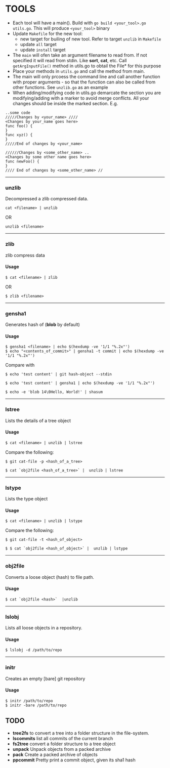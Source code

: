 # TOOLS
- Each tool will have a main(). Build with ```go build <your_tool>.go utils.go```. This will produce ```<your_tool>``` binary
- Update ```Makefile``` for the new tool:
  - new target for builing of new tool. Refer to target ```unzlib``` in ```Makefile```
  - update ```all``` target
  - update ```install``` target
- The ```main``` will ofen take an argument filename to read from. If not specified it will read from stdin. Like **sort**, **cat**, etc. Call ```getArgInputFile()``` method in utils.go to obtail the File* for this purpose
- Place your methods in ```utils.go``` and call the method from main.
- The main will only prcoess the command line and call another function with proper arguments - so that the function
can also be called from other functions. See ```unzlib.go``` as an example
- When adding/modifying code in utils.go demarcate the section you are modifying/adding with a marker to avoid merge conflicts. All your changes should be inside the marked section. E.g.

```
..some code
/////Changes by <your_name> ////
<Changes by your_name goes here>
func foo() {
}
func xyz() {
}
/////End of changes by <your_name>

//////Changes by <some_other_name> ..
<Changes by some other name goes here>
func newFoo() {
}
//// End of changes by <some_other_name> //
```
---

### unzlib
Decompressed a zlib compressed data.
```
cat <filename> | unzlib
```
OR
```
unzlib <filename>
```
---
### zlib
zlib compress data

#### Usage

```
$ cat <filename> | zlib
```
OR
```
$ zlib <filename>
```
---
### gensha1
Generates hash of (**blob** by default)

#### Usage

```
$ gensha1 <filename> | echo $(hexdump -ve '1/1 "%.2x"')
$ echo "<contents_of_commit>" | gensha1 -t commit | echo $(hexdump -ve '1/1 "%.2x"')
```

Compare with
```
$ echo 'test content' | git hash-object --stdin

$ echo 'test content' | gensha1 | echo $(hexdump -ve '1/1 "%.2x"')

$ echo -e 'blob 14\0Hello, World!' | shasum

```
---

### lstree
Lists the details of a tree object

#### Usage
```
$ cat <filename> | unzlib | lstree
```
Compare the following:
```
$ git cat-file -p <hash_of_a_tree>

$ cat `obj2file <hash_of_a_tree>` |  unzlib | lstree
```
---
### lstype
Lists the type object

#### Usage
```
$ cat <filename> | unzlib | lstype
```
Compare the following:
```
$ git cat-file -t <hash_of_object>

$ $ cat `obj2file <hash_of_object>` |  unzlib | lstype
```

---
### obj2file
Converts a loose object (hash) to file path.

#### Usage
```
$ cat `obj2file <hash>`  |unzlib
```
---
### lslobj
Lists all loose objects in a repository.

#### Usage

```
$ lslobj -d /path/to/repo
```
---


### initr
Creates an empty [bare] git repository

#### Usage

```
$ initr /path/to/repo
$ initr -bare /path/to/repo
```

## TODO
- **tree2fs** to convert a tree into a folder structure in the file-system.
- **lscommits** list all commits of the current branch
- **fs2tree** convert a folder structure to a tree object
- **unpack** Unpack objects from a packed archive
- **pack** Create a packed archive of objects
- **ppcommit** Pretty print a commit object, given its sha1 hash
